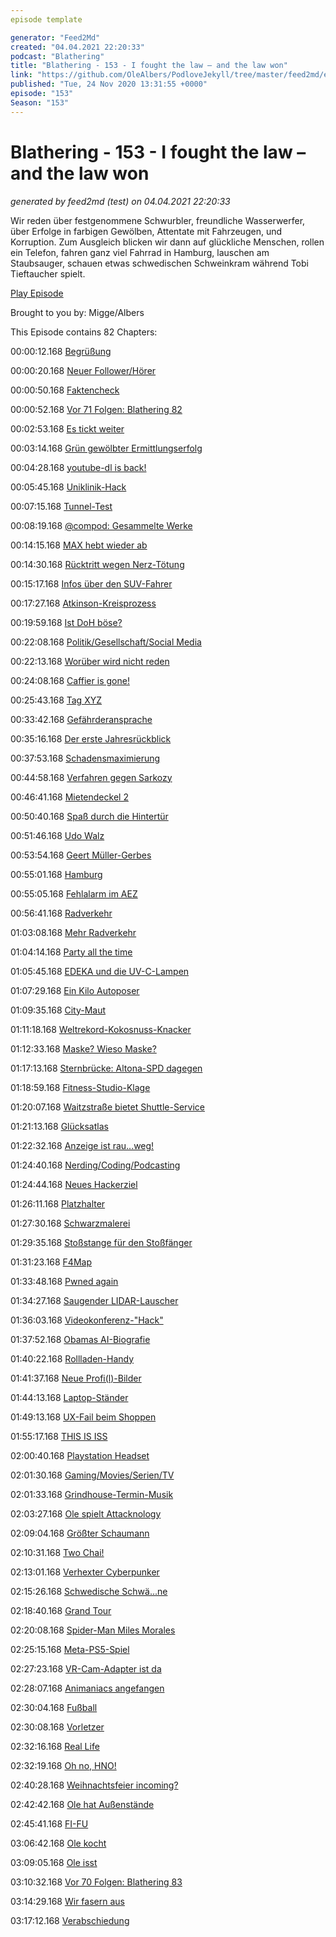 ```yaml
---
episode template

generator: "Feed2Md"
created: "04.04.2021 22:20:33"
podcast: "Blathering"
title: "Blathering - 153 - I fought the law – and the law won"
link: "https://github.com/OleAlbers/PodloveJekyll/tree/master/feed2md/example/export/seasons/5/2020/11/Blathering___153___I_fought_the_law___and_the_law_won.md"
published: "Tue, 24 Nov 2020 13:31:55 +0000"
episode: "153"
Season: "153"
---
```


# Blathering - 153 - I fought the law – and the law won
_generated by feed2md (test) on 04.04.2021 22:20:33_

Wir reden über festgenommene Schwurbler, freundliche Wasserwerfer, über Erfolge in farbigen Gewölben, Attentate mit Fahrzeugen, und Korruption. Zum Ausgleich blicken wir dann auf glückliche Menschen, rollen ein Telefon, fahren ganz viel Fahrrad in Hamburg, lauschen am Staubsauger, schauen etwas schwedischen Schweinkram während Tobi Tieftaucher spielt.

[Play Episode](https://www.blathering.de/podlove/file/1398/s/feed/c/mp3/blathering_153.mp3)

Brought to you by: Migge/Albers

This Episode contains 82 Chapters:


00:00:12.168 [Begrüßung]()

00:00:20.168 [Neuer Follower/Hörer](https://twitter.com/AngeliterPeters)

00:00:50.168 [Faktencheck]()

00:00:52.168 [Vor 71 Folgen: Blathering 82](https://sendegate.de/t/kritischer-fehler/12510/29)

00:02:53.168 [Es tickt weiter](https://www.zdnet.de/88389777/us-wirtschaftsministerium-akzeptiert-gekipptes-tiktok-verbot/)

00:03:14.168 [Grün gewölbter Ermittlungserfolg](https://taz.de/Juwelendiebstahl-aus-dem-Gruenen-Gewoelbe/!5729355/)

00:04:28.168 [youtube-dl is back!](https://github.blog/2020-11-16-standing-up-for-developers-youtube-dl-is-back/)

00:05:45.168 [Uniklinik-Hack](https://www.golem.de/news/nach-hackerangriff-ermittlungen-wegen-fahrlaessiger-toetung-eingestellt-2011-152177.html)

00:07:15.168 [Tunnel-Test](https://www.ndr.de/fernsehen/sendungen/hamburg_journal/A7-Deckel-in-Stellingen-besteht-Feuerprobe,hamj102662.html)

00:08:19.168 [@compod: Gesammelte Werke](https://twitter.com/search?q=(from%3Acompod)%20(%40blathering_pod)%20until%3A2020-11-24%20since%3A2020-11-17&src=typed_query&f=live)

00:14:15.168 [MAX hebt wieder ab](https://www.rnd.de/wirtschaft/us-behorde-startverbot-fur-boeings-krisenjet-737-max-aufgehoben-O3VPBIKQ3ZETNKRXPZXBBG7DRI.html)

00:14:30.168 [Rücktritt wegen Nerz-Tötung](https://www.rnd.de/politik/totung-von-nerzen-in-danemark-rucktritt-von-lebensmittelminister-jensen-DUJJYI2C2XHCV6D223DBPLRALM.html)

00:15:17.168 [Infos über den SUV-Fahrer](https://tatorthu.noblogs.org/?p=18)

00:17:27.168 [Atkinson-Kreisprozess](https://www.ioniq-forum.de/forum/thread/1015-motorleben/?pageNo=3)

00:19:59.168 [Ist DoH böse?](https://www.zdnet.de/88389937/mozilla-befragt-regierungen-und-isps-zur-einfuehrung-von-dns-over-https/)

00:22:08.168 [Politik/Gesellschaft/Social Media]()

00:22:13.168 [Worüber wird nicht reden](https://twitter.com/RND_de/status/1328803814305050627)

00:24:08.168 [Caffier is gone!](https://www.mueritzportal.de/news/ruecktritt-von-innenminister-lorenz-caffier.html)

00:25:43.168 [Tag XYZ](https://www.zeit.de/politik/deutschland/2020-11/afd-verbot-bundestag-radikalisierung-dierk-borstel-rechtsextremismus)

00:33:42.168 [Gefährderansprache](https://www.tagesspiegel.de/berlin/polizei-justiz/vor-geplanten-corona-protesten-durchsuchung-bei-verschwoerungstheoretiker-attila-hildmann/26633498.html)

00:35:16.168 [Der erste Jahresrückblick](https://www.youtube.com/watch?v=EzlCOg-37hI)

00:37:53.168 [Schadensmaximierung](https://www.rnd.de/politik/us-wahl-trump-anwalte-verstricken-sich-in-verschworungserzahlungen-TB67DXJZUWP3XZJ5R7ISDX4SGQ.html)

00:44:58.168 [Verfahren gegen Sarkozy](https://taz.de/Strafprozess-gegen-Sarkozy/!5727238/)

00:46:41.168 [Mietendeckel 2](https://www.rbb24.de/politik/beitrag/2020/11/mietendeckel-berlin-zweite-stufe-in-kraft.html)

00:50:40.168 [Spaß durch die Hintertür](https://twitter.com/tazgezwitscher/status/1328786233774977024)

00:51:46.168 [Udo Walz](https://de.wikipedia.org/wiki/Udo_Walz)

00:53:54.168 [Geert Müller-Gerbes](https://de.wikipedia.org/wiki/Geert_M%C3%BCller-Gerbes)

00:55:01.168 [Hamburg]()

00:55:05.168 [Fehlalarm im AEZ](https://www.rnd.de/panorama/zeugin-meldet-verdachtige-person-polizeieinsatz-in-hamburger-einkaufszentrum-YYNYCM2WWQ2OLEMXSQ73AG2JQY.html)

00:56:41.168 [Radverkehr](https://www.hamburg.de/pressearchiv-fhh/14632838/2020-11-17-bvm-radverkehr/)

01:03:08.168 [Mehr Radverkehr](https://hamburg1.de/nachrichten/46921/Deutlich_mehr_Radverkehr_in_Hamburg.html)

01:04:14.168 [Party all the time](https://www.rnd.de/panorama/polizei-lost-poolparty-in-hamburg-auf-veranstalter-festgenommen-YY5P6SOIO6CPVYKXXJYUSDDGCY.html)

01:05:45.168 [EDEKA und die UV-C-Lampen](https://www.ndr.de/fernsehen/sendungen/hamburg_journal/Pilotprojekt-Edeka-will-mit-UV-C-Lampen-Coronaviren-abtoeten,hamj102574.html)

01:07:29.168 [Ein Kilo Autoposer](https://www.presseportal.de/blaulicht/pm/6337/4768063)

01:09:35.168 [City-Maut](https://www.ndr.de/nachrichten/hamburg/Polizei-bittet-Autofahrer-am-Jungfernstieg-zur-Kasse,jungfernstieg258.html)

01:11:18.168 [Weltrekord-Kokosnuss-Knacker](https://www.ndr.de/fernsehen/sendungen/hamburg_journal/Weltrekord-im-Kokosnuss-Knacken,hamj102672.html)

01:12:33.168 [Maske? Wieso Maske?](http://www.bsb-hamburg.de/index.php?id=411#c6795)

01:17:13.168 [Sternbrücke: Altona-SPD dagegen](https://www.ndr.de/fernsehen/sendungen/hamburg_journal/Streit-um-Sanierung-der-Sternbruecke-in-Altona-geht-weiter,hamj102752.html)

01:18:59.168 [Fitness-Studio-Klage](https://hamburg1.de/nachrichten/46956/Schliessung_von_Fitnessstudios_rechtmaessig.html)

01:20:07.168 [Waitzstraße bietet Shuttle-Service](https://hamburg1.de/nachrichten/46935/Gehoeren_Schaufensterunfaelle_der_Vergangenheit_an.html)

01:21:13.168 [Glücksatlas](https://hamburg1.de/nachrichten/46931/Norddeutsche_am_gluecklichsten.html)

01:22:32.168 [Anzeige ist rau...weg!](https://twitter.com/abendblatt/status/1330873756223463424)

01:24:40.168 [Nerding/Coding/Podcasting]()

01:24:44.168 [Neues Hackerziel](https://www.zdnet.de/88389771/microsoft-warnt-vor-hackerangriffen-auf-hersteller-von-covid-19-impfstoffen/)

01:26:11.168 [Platzhalter](https://twitter.com/stammtischphilo/status/1328746030947512321)

01:27:30.168 [Schwarzmalerei](https://twitter.com/stammtischphilo/status/1328994180975235075)

01:29:35.168 [Stoßstange für den Stoßfänger](http://4bumpers.com/)

01:31:23.168 [F4Map](https://twitter.com/tmigge/status/1329330404403400704)

01:33:48.168 [Pwned again](https://twitter.com/stammtischphilo/status/1329399212493123584)

01:34:27.168 [Saugender LIDAR-Lauscher](https://www.golem.de/news/hack-wenn-der-saugroboter-zur-wanze-wird-2011-152296.html)

01:36:03.168 [Videokonferenz-"Hack"](https://www.n-tv.de/der_tag/Journalist-hackt-sich-in-Treffen-von-EU-Verteidigungsministern-article22183475.html)

01:37:52.168 [Obamas AI-Biografie](https://slate.com/culture/2020/11/what-is-barack-obama-book-university-press-amazon.html)

01:40:22.168 [Rollladen-Handy](https://video.golem.de/handy/25260/oppo-inno-day-herstellervideo.html)

01:41:37.168 [Neue Profi(l)-Bilder](https://www.blathering.de/ueber-blathering/)

01:44:13.168 [Laptop-Ständer](https://www.idealo.de/preisvergleich/MainSearchProductCategory.html?q=DOB+SECHS+Laptop+St%C3%A4nder)

01:49:13.168 [UX-Fail beim Shoppen](https://twitter.com/stammtischphilo/status/1330814304241807360)

01:55:17.168 [THIS IS ISS](https://twitter.com/tmigge/status/1330514755002511362)

02:00:40.168 [Playstation Headset](https://www.playstation.com/de-de/explore/accessories/gold-wireless-headset/)

02:01:30.168 [Gaming/Movies/Serien/TV]()

02:01:33.168 [Grindhouse-Termin-Musik](https://twitter.com/tmigge/status/1328672558594584578)

02:03:27.168 [Ole spielt Attacknology](https://twitter.com/stammtischphilo/status/1328762576986050561)

02:09:04.168 [Größter Schaumann](https://twitter.com/stammtischphilo/status/1328794619363123202)

02:10:31.168 [Two Chai!](https://twitter.com/stammtischphilo/status/1328828991831150594)

02:13:01.168 [Verhexter Cyberpunker](https://twitter.com/stammtischphilo/status/1329474482394832896)

02:15:26.168 [Schwedische Schwä...ne](https://twitter.com/stammtischphilo/status/1329925226948403205)

02:18:40.168 [Grand Tour](https://twitter.com/stammtischphilo/status/1329822873805053955)

02:20:08.168 [Spider-Man Miles Morales](https://twitter.com/stammtischphilo/status/1330476156856971264)

02:25:15.168 [Meta-PS5-Spiel](https://twitter.com/stammtischphilo/status/1330598852014039041)

02:27:23.168 [VR-Cam-Adapter ist da](https://camera-adaptor.support.playstation.com/de-de)

02:28:07.168 [Animaniacs angefangen](https://www.youtube.com/watch?v=fNCDu4nmt8M)

02:30:04.168 [Fußball]()

02:30:08.168 [Vorletzer](https://www.fcstpauli.com/news/der-fc-st-pauli-verliert-beim-sc-paderborn-2021/)

02:32:16.168 [Real Life]()

02:32:19.168 [Oh no, HNO!](https://de.wikipedia.org/wiki/Conchotomie)

02:40:28.168 [Weihnachtsfeier incoming?](https://twitter.com/stammtischphilo/status/1329494442949087239)

02:42:42.168 [Ole hat Außenstände](https://twitter.com/stammtischphilo/status/1329514470666870787)

02:45:41.168 [FI-FU](https://de.wikipedia.org/wiki/Fehlerstrom-Schutzschalter)

03:06:42.168 [Ole kocht](https://twitter.com/stammtischphilo/status/1330140803956690948)

03:09:05.168 [Ole isst](https://twitter.com/stammtischphilo/status/1330470450535800832)

03:10:32.168 [Vor 70 Folgen: Blathering 83](https://www.blathering.de/2019/07/blathering-083-ueber-alle-maassen-bekloppt/)

03:14:29.168 [Wir fasern aus]()

03:17:12.168 [Verabschiedung]()



